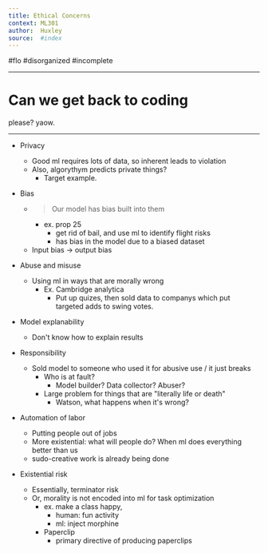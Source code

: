 ```yaml
---
title: Ethical Concerns 
context: ML301
author:  Huxley
source:  #index
---
```


#flo 
#disorganized #incomplete

---

# Can we get back to coding 
please? yaow. 

---


- Privacy
	- Good ml requires lots of data, so inherent leads to violation
	- Also, algorythym predicts private things?
		- Target example. 
		
- Bias 
	- > Our model has bias built into them 
		- ex. prop 25
			- get rid of bail, and use ml to identify flight risks
			- has bias in the model due to a biased dataset
	- Input bias -> output bias 
	
- Abuse and misuse 
	- Using ml in ways that are morally wrong 
		- Ex. Cambridge analytica
			- Put up quizes, then sold data to companys which put targeted adds to swing votes. 

- Model explanability
	- Don't know how to explain results
	
- Responsibility
	- Sold model to someone who used it for abusive use / it just breaks 
		- Who is at fault? 
			- Model builder? Data collector? Abuser? 
		- Large problem for things that are "literally life or death" 
			- Watson, what happens when it's wrong?
			
- Automation of labor 
	- Putting people out of jobs
	- More existential: what will people do? When ml does everything better than us
	- sudo-creative work is already being done

- Existential risk
	- Essentially, terminator risk
	- Or, morality is not encoded into ml for task optimization 
		- ex. make a class happy, 
			- human: fun activity
			- ml: inject morphine 
		- Paperclip 
			- primary directive of producing paperclips 
	
















